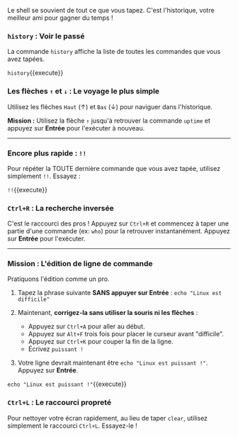 Le shell se souvient de tout ce que vous tapez. C'est l'historique, votre meilleur ami pour gagner du temps !

### `history` : Voir le passé

La commande `history` affiche la liste de toutes les commandes que vous avez tapées.

`history`{{execute}}

### Les flèches `↑` et `↓` : Le voyage le plus simple

Utilisez les flèches `Haut` (↑) et `Bas` (↓) pour naviguer dans l'historique.

**Mission :** Utilisez la flèche `↑` jusqu'à retrouver la commande `uptime` et appuyez sur **Entrée** pour l'exécuter à nouveau.

---
### Encore plus rapide : `!!`

Pour répéter la TOUTE dernière commande que vous avez tapée, utilisez simplement `!!`. Essayez :

`!!`{{execute}}

### `Ctrl+R` : La recherche inversée

C'est le raccourci des pros ! Appuyez sur `Ctrl+R` et commencez à taper une partie d'une commande (ex: `who`) pour la retrouver instantanément. Appuyez sur **Entrée** pour l'exécuter.

---
### Mission : L'édition de ligne de commande

Pratiquons l'édition comme un pro.
1.  Tapez la phrase suivante **SANS appuyer sur Entrée** :
    `echo "Linux est difficile"`

2.  Maintenant, **corrigez-la sans utiliser la souris ni les flèches** :
    - Appuyez sur `Ctrl+A` pour aller au début.
    - Appuyez sur `Alt+F` trois fois pour placer le curseur avant "difficile".
    - Appuyez sur `Ctrl+K` pour couper la fin de la ligne.
    - Écrivez `puissant !`

3.  Votre ligne devrait maintenant être `echo "Linux est puissant !"`. Appuyez sur **Entrée**.

`echo "Linux est puissant !"`{{execute}}

### `Ctrl+L` : Le raccourci propreté

Pour nettoyer votre écran rapidement, au lieu de taper `clear`, utilisez simplement le raccourci `Ctrl+L`. Essayez-le !